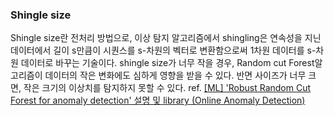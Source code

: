 ### Shingle size
Shingle size란 전처리 방법으로, 이상 탐지 알고리즘에서 shingling은 연속성을 지닌 데이터에서 길이 s만큼이 시퀀스를 s-차원의 벡터로 변환함으로써 1차원 데이터를 s-차원 데이터로 바꾸는 기술이다. 
shingle size가 너무 작을 경우, Random cut Forest알고리즘이 데이터의 작은 변화에도 심하게 영향을 받을 수 있다. 반면 사이즈가 너무 크면, 작은 크기의 이상치를 탐지하지 못할 수 있다. ref. [[ML] 'Robust Random Cut Forest for anomaly detection' 설명 및 library (Online Anomaly Detection)
](https://hororolol.tistory.com/m/238?category=806087)
